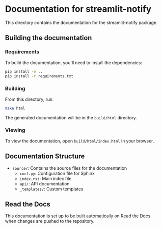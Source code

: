 # Documentation for streamlit-notify

This directory contains the documentation for the streamlit-notify package.

## Building the documentation

### Requirements

To build the documentation, you'll need to install the dependencies:

```bash
pip install -e ..
pip install -r requirements.txt
```

### Building

From this directory, run:

```bash
make html
```

The generated documentation will be in the `build/html` directory.

### Viewing

To view the documentation, open `build/html/index.html` in your browser.

## Documentation Structure

- `source/`: Contains the source files for the documentation
  - `conf.py`: Configuration file for Sphinx
  - `index.rst`: Main index file
  - `api/`: API documentation
  - `_templates/`: Custom templates

## Read the Docs

This documentation is set up to be built automatically on Read the Docs when changes are pushed to the repository.

